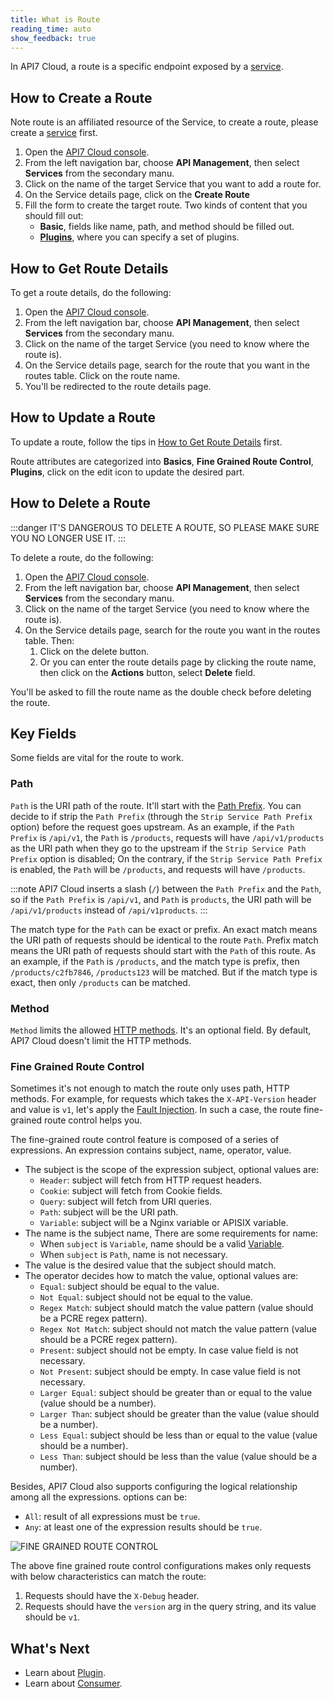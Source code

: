 ```yaml
---
title: What is Route
reading_time: auto
show_feedback: true
---
```


In API7 Cloud, a route is a specific endpoint exposed by a [service](./service.md).

How to Create a Route
---------------------

Note route is an affiliated resource of the Service, to create a route,
please create a [service](./service.md) first.

1. Open the [API7 Cloud console](https://console.api7.cloud).
2. From the left navigation bar, choose **API Management**, then select **Services** from the secondary manu.
3. Click on the name of the target Service that you want to add a route for.
4. On the Service details page, click on the **Create Route**
5. Fill the form to create the target route. Two kinds of content that you should fill out:
   * **Basic**, fields like name, path, and method should be filled out.
   * [**Plugins**](./plugin.md), where you can specify a set of plugins.

How to Get Route Details
------------------------

To get a route details, do the following:

1. Open the [API7 Cloud console](https://console.api7.cloud).
2. From the left navigation bar, choose **API Management**, then select **Services** from the secondary manu.
3. Click on the name of the target Service (you need to know where the route is).
4. On the Service details page, search for the route that you want in the routes table. Click on the route name.
5. You'll be redirected to the route details page.

How to Update a Route
---------------------

To update a route, follow the tips in [How to Get Route Details](#how-to-get-route-details) first.

Route attributes are categorized into **Basics**, **Fine Grained Route Control**, **Plugins**, click on the
edit icon to update the desired part.

How to Delete a Route
--------------------

:::danger
IT'S DANGEROUS TO DELETE A ROUTE, SO PLEASE MAKE SURE YOU NO LONGER USE IT.
:::

To delete a route, do the following:

1. Open the [API7 Cloud console](https://console.api7.cloud).
2. From the left navigation bar, choose **API Management**, then select **Services** from the secondary manu.
3. Click on the name of the target Service (you need to know where the route is).
4. On the Service details page, search for the route you want in the routes table. Then:
   1. Click on the delete button.
   2. Or you can enter the route details page by clicking the route name, then click on the **Actions** button, select **Delete** field.

You'll be asked to fill the route name as the double check before deleting the route.

Key Fields
----------

Some fields are vital for the route to work.

### Path

`Path` is the URI path of the route. It'll start with the [Path Prefix](./service.md#path-prefix).
You can decide to if strip the `Path Prefix` (through the `Strip Service Path Prefix` option)
before the request goes upstream. As an example, if the `Path Prefix` is `/api/v1`, the `Path` is
`/products`, requests will have `/api/v1/products` as the URI path when they go to the upstream if the
`Strip Service Path Prefix` option is disabled; On the contrary, if the `Strip Service Path Prefix`
is enabled, the `Path` will be `/products`, and requests will have `/products`.

:::note
API7 Cloud inserts a slash (`/`) between the `Path Prefix` and the `Path`, so if the `Path Prefix` is `/api/v1`,
and `Path` is `products`, the URI path will be `/api/v1/products` instead of `/api/v1products`.
:::

The match type for the `Path` can be exact or prefix. An exact match means the URI path of requests should be
identical to the route `Path`. Prefix match means the URI path of requests should start with the
`Path` of this route. As an example, if the `Path` is `/products`, and the match type is prefix, then `/products/c2fb7846`,
`/products123` will be matched. But if the match type is exact, then only `/products` can be matched.

### Method

`Method` limits the allowed [HTTP methods](https://developer.mozilla.org/en-US/docs/Web/HTTP/Methods). It's an optional field. By default, API7 Cloud doesn't limit the HTTP methods.

### Fine Grained Route Control

Sometimes it's not enough to match the route only uses path, HTTP methods. For example, for requests
which takes the `X-API-Version` header and value is `v1`, let's apply the [Fault Injection](../guides/traffic-management/fault-injection.md).
In such a case, the route fine-grained route control helps you.

The fine-grained route control feature is composed of a series of expressions. An expression contains subject, name, operator, value.

* The subject is the scope of the expression subject, optional values are:
  * `Header`: subject will fetch from HTTP request headers.
  * `Cookie`: subject will fetch from Cookie fields.
  * `Query`: subject will fetch from URI queries.
  * `Path`: subject will be the URI path.
  * `Variable`: subject will be a Nginx variable or APISIX variable.
* The name is the subject name, There are some requirements for name:
  * When `subject` is `Variable`, name should be a valid [Variable](../references/variables.md).
  * When `subject` is `Path`, name is not necessary.
* The value is the desired value that the subject should match.
* The operator decides how to match the value, optional values are:
  * `Equal`: subject should be equal to the value.
  * `Not Equal`: subject should not be equal to the value.
  * `Regex Match`: subject should match the value pattern (value should be a PCRE regex pattern).
  * `Regex Not Match`: subject should not match the value pattern (value should be a PCRE regex pattern).
  * `Present`: subject should not be empty. In case value field is not necessary.
  * `Not Present`: subject should be empty. In case value field is not necessary.
  * `Larger Equal`: subject should be greater than or equal to the value (value should be a number).
  * `Larger Than`: subject should be greater than the value (value should be a number).
  * `Less Equal`: subject should be less than or equal to the value (value should be a number).
  * `Less Than`: subject should be less than the value (value should be a number).

Besides, API7 Cloud also supports configuring the logical relationship among all the expressions. options can be:

* `All`: result of all expressions must be `true`.
* `Any`: at least one of the expression results should be `true`.

![FINE GRAINED ROUTE CONTROL](https://static.apiseven.com/2022/12/30/fine-grained-route-control.png)

The above fine grained route control configurations makes only requests with below characteristics can match the route:

1. Requests should have the `X-Debug` header.
2. Requests should have the `version` arg in the query string, and its value should be `v1`.

What's Next
-----------

* Learn about [Plugin](./plugin.md).
* Learn about [Consumer](./consumer.md).
